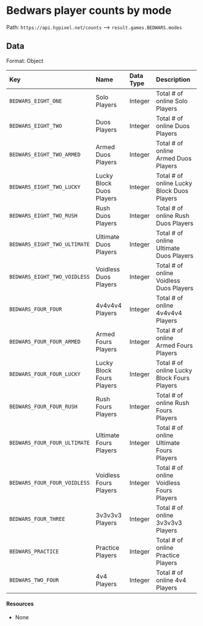 # Bedwars player counts by mode
Path: `https://api.hypixel.net/counts` --> `result.games.BEDWARS.modes`

## Data
Format: Object

|Key|Name|Data Type|Description|
|:-|:-|:-|:-|
|`BEDWARS_EIGHT_ONE`|Solo Players|Integer|Total # of online Solo Players|
|`BEDWARS_EIGHT_TWO`|Duos Players|Integer|Total # of online Duos Players|
|`BEDWARS_EIGHT_TWO_ARMED`|Armed Duos Players|Integer|Total # of online Armed Duos Players|
|`BEDWARS_EIGHT_TWO_LUCKY`|Lucky Block Duos Players|Integer|Total # of online Lucky Block Duos Players|
|`BEDWARS_EIGHT_TWO_RUSH`|Rush Duos Players|Integer|Total # of online Rush Duos Players|
|`BEDWARS_EIGHT_TWO_ULTIMATE`|Ultimate Duos Players|Integer|Total # of online Ultimate Duos Players|
|`BEDWARS_EIGHT_TWO_VOIDLESS`|Voidless Duos Players|Integer|Total # of online Voidless Duos Players|
|`BEDWARS_FOUR_FOUR`|4v4v4v4 Players|Integer|Total # of online 4v4v4v4 Players|
|`BEDWARS_FOUR_FOUR_ARMED`|Armed Fours Players|Integer|Total # of online Armed Fours Players|
|`BEDWARS_FOUR_FOUR_LUCKY`|Lucky Block Fours Players|Integer|Total # of online Lucky Block Fours Players|
|`BEDWARS_FOUR_FOUR_RUSH`|Rush Fours Players|Integer|Total # of online Rush Fours Players|
|`BEDWARS_FOUR_FOUR_ULTIMATE`|Ultimate Fours Players|Integer|Total # of online Ultimate Fours Players|
|`BEDWARS_FOUR_FOUR_VOIDLESS`|Voidless Fours Players|Integer|Total # of online Voidless Fours Players|
|`BEDWARS_FOUR_THREE`|3v3v3v3 Players|Integer|Total # of online 3v3v3v3 Players|
|`BEDWARS_PRACTICE`|Practice Players|Integer|Total # of online Practice Players|
|`BEDWARS_TWO_FOUR`|4v4 Players|Integer|Total # of online 4v4 Players|

#### Resources
- None